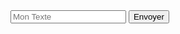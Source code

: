<!DOCTYPE html>
<html>

<head>
    <title>Web Service Kitura</title>
</head>

<body>
    <form action='/' method='post'>
        <input type='text' placeholder='Mon Texte' name='champ' />
        <button type='submit'>Envoyer</button>
    </form>
</body>

</html>
